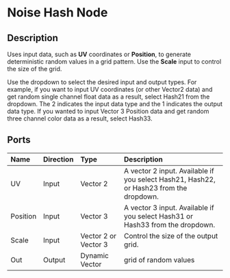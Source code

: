 # Noise Hash Node

## Description

Uses input data, such as **UV** coordinates or **Position**, to generate deterministic random values in a grid pattern. Use the **Scale** input to control the size of the grid. 

Use the dropdown to select the desired input and output types. For example, if you want to input UV coordinates (or other Vector2 data) and get random single channel float data as a result, select Hash21 from the dropdown. The 2 indicates the input data type and the 1 indicates the output data type. If you wanted to input Vector 3 Position data and get random three channel color data as a result, select Hash33.

## Ports

| Name        | Direction           | Type  | Description |
|:------------ |:-------------|:-----|:---|
| UV      | Input | Vector 2 | A vector 2 input. Available if you select Hash21, Hash22, or Hash23 from the dropdown. |
| Position      | Input | Vector 3 | A vector 3 input. Available if you select Hash31 or Hash33 from the dropdown. |
| Scale      | Input      |   Vector 2 or Vector 3 | Control the size of the output grid. |
| Out | Output      |    Dynamic Vector | grid of random values |

